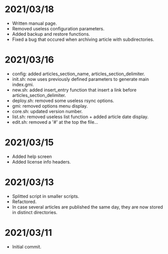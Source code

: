 # 2021/03/18

* Written manual page.
* Removed useless configuration parameters.
* Added backup and restore functions.
* Fixed a bug that occured when archiving article with subdirectories.


# 2021/03/16

* config: added articles_section_name, articles_section_delimiter.
* init.sh: now uses previously defined parameters to generate main index.gmi. 
* new.sh: added insert_entry function that insert a link before articles_section_delimiter.
* deploy.sh: removed some useless rsync options.
* gmi: removed options menu display.
* core.sh: updated version number.
* list.sh: removed useless list function + added article date display.
* edit.sh: removed a '#' at the top the file...

# 2021/03/15

* Added help screen
* Added license info headers.

# 2021/03/13

* Splitted script in smaller scripts.
* Refactored.
* In case several articles are published the same day, they are now stored in distinct directories.

# 2021/03/11

* Initial commit.
